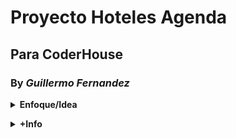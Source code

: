 #  __Proyecto Hoteles Agenda__
## Para CoderHouse 
### By *Guillermo Fernandez*

__<details><summary>Enfoque/Idea</summary>__

<p>

El Proyecto se enfoca en un e-commerce de multiples productos, se podran usar filtros para encontrar productos que sean los deseados, también sera responsive. 


</p>

</details>

__<details><summary>+Info</summary>__

Por ahora he aplicado las librerias bootstrap aplicado directamente aplicado en el index, utilice otra para generar las animaciones 
cuando se entra en el "itemdetail". 
Cada las "pages" de hombre, kids, y mujer todos toman un mismo componente el itemListContainer, el cual recibe como parametro y filtro el "genero", en este caso encapsule kids como para niños y niñas.

Helpers: es al carpeta que contiene archivos de js para filtar la información proveniente del archivo catalogo que se encuentra en la carpeta "data".

La "searhPage" va a filtrar los articulos por nombre.

# In Progress 
mas detalles...
![Esta es una imagen](https://pbs.twimg.com/media/Et96SJ8WgA8-t2A?format=jpg&name=large)

</details>


